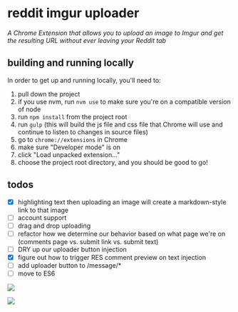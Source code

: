 # reddit imgur uploader

*A Chrome Extension that allows you to upload an image to Imgur and get the resulting URL without ever leaving your Reddit tab*

## building and running locally

In order to get up and running locally, you'll need to:

1. pull down the project
2. if you use nvm, run `nvm use` to make sure you're on a compatible version of node
3. run `npm install` from the project root
4. run `gulp` (this will build the js file and css file that Chrome will use and continue to listen to changes in source files)
5. go to `chrome://extensions` in Chrome
6. make sure "Developer mode" is on
7. click "Load unpacked extension..."
8. choose the project root directory, and you should be good to go!

## todos
- [x] highlighting text then uploading an image will create a markdown-style link to that image
- [ ] account support
- [ ] drag and drop uploading
- [ ] refactor how we determine our behavior based on what page we're on (comments page vs. submit link vs. submit text)
- [ ] DRY up our uploader button injection
- [x] figure out how to trigger RES comment preview on text injection
- [ ] add uploader button to /message/*
- [ ] move to ES6

![](https://zippy.gfycat.com/LoneAgonizingAztecant.gif)

![](https://fat.gfycat.com/EasyCalculatingCow.gif)

